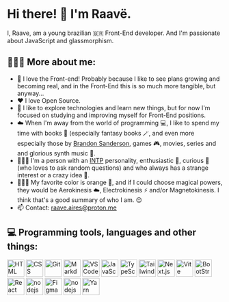 # Hi there! 🤙 I'm Raavë.
I, Raave, am a young brazilian 🇧🇷 Front-End developer. And I'm passionate about JavaScript and glassmorphism.

## 🧔🏻‍♂️ More about me:
- 🧡 I love the Front-end! Probably because I like to see plans growing and becoming real, and in the Front-End this is so much more tangible, but anyway...
- ❤️ I love Open Source. 
- 🔭 I like to explore technologies and learn new things, but for now I'm focused on studying and improving myself for Front-End positions.
- ☁️ When I'm away from the world of programming 💻, I like to spend my time with books 📖 (especially fantasy books 🪄, and even more especially those by [Brandon Sanderson](https://www.brandonsanderson.com), games 🎮, movies, series and and glorious synth music 🎵.
- 🧔🏻‍♂️ I'm a person with an [INTP](https://wiki.personality-database.com/books/jungian-derivatives/page/intp) personality, enthusiastic 😬, curious 🤨 (who loves to ask random questions) and who always has a strange interest or a crazy idea 🧐.
- 🤷🏻‍♂️ My favorite color is orange 🧡, and if I could choose magical powers, they would be Aerokinesis ☁️, Electrokinesis ⚡  and/or Magnetokinesis. I think that's a good summary of who I am. 😌 
- 📫 Contact: raave.aires@proton.me

## 💻 Programming tools, languages and other things:
<p> 
    <img src="https://skillicons.dev/icons?i=html" width='40' alt="HTML"/>
    <img src="https://skillicons.dev/icons?i=css" width='40' alt="CSS"/>
    <img src="https://skillicons.dev/icons?i=git" width='40' alt="Git"/>
    <img src="https://skillicons.dev/icons?i=md" width='40' alt="Markdown"/>
    <img src="https://skillicons.dev/icons?i=vscode" width='40' alt="VS Code"/>
    <a href="https://262.ecma-international.org" target="_blank"><img src="https://skillicons.dev/icons?i=javascript" width='40' alt="JavaScript"/></a>
    <a href="https://www.typescriptlang.org" target="_blank"><img src="https://skillicons.dev/icons?i=typescript" width='40' alt="TypeScript"/></a>
    <a href="https://tailwindcss.com" target="_blank"><img src="https://skillicons.dev/icons?i=tailwindcss" width='40' alt="Tailwind"/></a>
    <a href="https://nextjs.org" target="_blank"><img src="https://skillicons.dev/icons?i=nextjs" width='40' alt="Next.js"/></a>
    <a href="https://vitejs.dev" target="_blank"><img src="https://skillicons.dev/icons?i=vite" width='40' alt="Vite"/></a>
    <a href="https://getbootstrap.com" target="_blank"><img src="https://skillicons.dev/icons?i=bootstrap" width='40' alt="BootStrap"/></a>
    <a href="https://react.dev/" target="_blank"><img src="https://skillicons.dev/icons?i=react" width='40' alt="React"/></a>
    <a href="https://nodejs.org/en" target="_blank"><img src="https://skillicons.dev/icons?i=nodejs" width='40' alt="nodejs"/></a>
    <a href="https://www.figma.com/" target="_blank"><img src="https://skillicons.dev/icons?i=figma" width='40' alt="Figma"/></a>
    <a href="https://nodejs.org/en" target="_blank"><img src="https://skillicons.dev/icons?i=nodejs" width='40' alt="nodejs"/></a>
    <a href="https://yarnpkg.com" target="_blank"><img src="https://skillicons.dev/icons?i=yarn" width='40' alt="Yarn"/></a>
</p>
